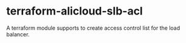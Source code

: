 # terraform-alicloud-slb-acl
A terraform module supports to create access control list for the load balancer.

